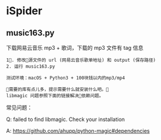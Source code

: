 # iSpider

## music163.py

下载网易云音乐 mp3 + 歌词，下载的 mp3 文件有 tag 信息
>
    1. 修改源文件的 url (网易云音乐歌单地址) 和 output (保存路径)
    2. 运行 music163.py
>
    测试环境：macOS + Python3 + 100块钱以内的mp3/mp4

    需要的库有点儿多，提示需要什么就安装什么吧。
    libmagic 问题参照下面的链接解决依赖问题。

常见问题：

Q: failed to find libmagic. Check your installation

A: <https://github.com/ahupp/python-magic#dependencies>
